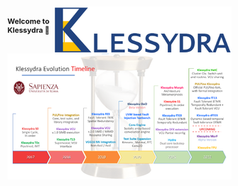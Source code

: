 <img style="float: right;" src="/res/Klessydra_Logo.png" width="400">

### Welcome to Klessydra 👋

<img style="float: right;" src="/res/Klessydra_timeline.png" width="900">
